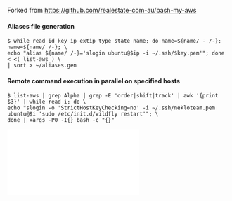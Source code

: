 Forked from https://github.com/realestate-com-au/bash-my-aws

#### Aliases file generation

```ShellSession
$ while read id key ip extip type state name; do name=${name/ - /-}; name=${name/ /-}; \
echo "alias ${name/ /-}='slogin ubuntu@$ip -i ~/.ssh/$key.pem'"; done < <( list-aws ) \
| sort > ~/aliases.gen
```

#### Remote command execution in parallel on specified hosts

```ShellSession
$ list-aws | grep Alpha | grep -E 'order|shift|track' | awk '{print $3}' | while read i; do \
echo "slogin -o 'StrictHostKeyChecking=no' -i ~/.ssh/nekloteam.pem ubuntu@$i 'sudo /etc/init.d/wildfly restart'"; \
done | xargs -P0 -I{} bash -c "{}"
```

![Original README.md](./README.dist.md)
